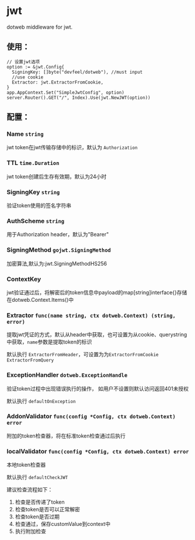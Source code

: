 # jwt
dotweb middleware for jwt.

## 使用：
```
// 设置jwt选项
option := &jwt.Config{
  SigningKey: []byte("devfeel/dotweb"), //must input
  //use cookie
  Extractor: jwt.ExtractorFromCookie,
}
app.AppContext.Set("SimpleJwtConfig", option)
server.Router().GET("/", Index).Use(jwt.NewJWT(option))
```
## 配置：

### Name `string`

jwt token在jwt传输存储中的标识，默认为 `Authorization`

### TTL `time.Duration`

jwt token创建后生存有效期，默认为24小时

### SigningKey `string`

验证token使用的签名字符串

### AuthScheme `string`

用于Authorization header，默认为"Bearer"

### SigningMethod `gojwt.SigningMethod`

加密算法,默认为:jwt.SigningMethodHS256

### ContextKey 

jwt验证通过后，将解密后的token信息中payload的map[string]interface{}存储在dotweb.Context.Items()中

### Extractor `func(name string, ctx dotweb.Context) (string, error)`

提取jwt凭证的方式，默认从header中获取，也可设置为从cookie、querystring中获取，`name`参数是提取token的标识

默认执行 `ExtractorFromHeader`，可设置为为`ExtractorFromCookie` `ExtractorFromQuery`

### ExceptionHandler `dotweb.ExceptionHandle`

验证token过程中出现错误执行的操作， 如用户不设置则默认访问返回401未授权

默认执行 `defaultOnException`

### AddonValidator `func(config *Config, ctx dotweb.Context) error`

附加的token检查器，将在标准token检查通过后执行

### localValidator `func(config *Config, ctx dotweb.Context) error`

本地token检查器

默认执行 `defaultCheckJWT`

建议检查流程如下：

1. 检查是否传递了token
2. 检查token是否可以正常解密
3. 检查token是否过期
4. 检查通过，保存customValue到context中
5. 执行附加检查
